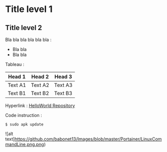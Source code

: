 Title level 1
==

Title level 2
-
Bla bla bla bla bla bla :
* Bla bla
* Bla bla

Tableau :
<table>
    <thead>
        <tr>
            <th>Head 1</th>
            <th>Head 2</th>
            <th>Head 3</th>
        </tr>
    </thead>
    <tbody>
        <tr>
            <td>Text A1</td>
            <td>Text A2</td>
            <td>Text A3</td>
        </tr>
        <tr>
            <td>Text B1</td>
            <td>Text B2</td>
            <td>Text B3</td>
        </tr>
    </tbody>
</table>

Hyperlink : 
<a href="https://github.com/babonet13/HelloWorld/">HelloWorld Repository</a>

Code instruction :
<pre><code>$ sudo apk update</code></pre>

![alt text]https://github.com/babonet13/Images/blob/master/Portainer/LinuxCommandLine.png.png)
